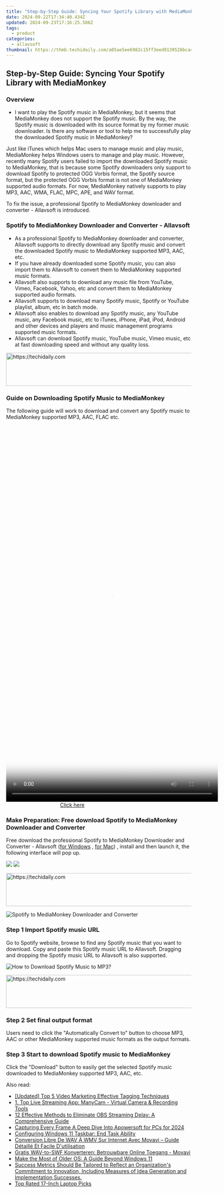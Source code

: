 ```yaml
---
title: "Step-by-Step Guide: Syncing Your Spotify Library with MediaMonkey"
date: 2024-09-22T17:34:40.434Z
updated: 2024-09-23T17:16:25.586Z
tags:
  - product
categories:
  - allavsoft
thumbnail: https://thmb.techidaily.com/a05ae5ee6982c15ff3eed9139528bca4d5df10563908a6200578c04353f69c36.jpg
---
```


## Step-by-Step Guide: Syncing Your Spotify Library with MediaMonkey

### Overview

* I want to play the Spotify music in MediaMonkey, but it seems that MediaMonkey does not support the Spotify music. By the way, the Spotify music is downloaded with its source format by my former music downloader. Is there any software or tool to help me to successfully play the downloaded Spotify music in MediaMonkey?

Just like iTunes which helps Mac users to manage music and play music, MediaMonkey helps Windows users to manage and play music. However, recently many Spotify users failed to import the downloaded Spotify music to MediaMonkey, that is because some Spotify downloaders only support to download Spotify to protected OGG Vorbis format, the Spotify source format, but the protected OGG Vorbis format is not one of MediaMonkey supported audio formats. For now, MediaMonkey natively supports to play MP3, AAC, WMA, FLAC, MPC, APE, and WAV format.

To fix the issue, a professional Spotify to MediaMonkey downloader and converter - Allavsoft is introduced.

### Spotify to MediaMonkey Downloader and Converter - Allavsoft

* As a professional Spotify to MediaMonkey downloader and converter, Allavsoft supports to directly download any Spotify music and convert the downloaded Spotify music to MediaMonkey supported MP3, AAC, etc.
* If you have already downloaded some Spotify music, you can also import them to Allavsoft to convert them to MediaMonkey supported music formats.
* Allavsoft also supports to download any music file from YouTube, Vimeo, Facebook, Yahoo, etc and convert them to MediaMonkey supported audio formats.
* Allavsoft supports to download many Spotify music, Spotify or YouTube playlist, album, etc in batch mode.
* Allavsoft also enables to download any Spotify music, any YouTube music, any Facebook music, etc to iTunes, iPhone, iPad, iPod, Android and other devices and players and music management programs supported music formats.
* Allavsoft can download Spotify music, YouTube music, Vimeo music, etc at fast downloading speed and without any quality loss.

<!-- affiliate ads begin -->
<a href="https://appsumo.8odi.net/c/5597632/2130875/7443" target="_top" id="2130875">
  <img src="//a.impactradius-go.com/display-ad/7443-2130875" border="0" alt="https://techidaily.com" width="728" height="90"/>
</a>
<img height="0" width="0" src="https://appsumo.8odi.net/i/5597632/2130875/7443" style="position:absolute;visibility:hidden;" border="0" />
<!-- affiliate ads end -->

### Guide on Downloading Spotify Music to MediaMonkey

The following guide will work to download and convert any Spotify music to MediaMonkey supported MP3, AAC, FLAC etc.

<!-- affiliate ads begin -->
<span id="2127886">
					<video width="576" height="1024" style="cursor:pointer"
           poster="//a.impactradius-go.com/display-clicktoplayimage/2127886.png"
           onclick="if(!this.playClicked){this.play();this.setAttribute('controls',true);this.playClicked=true;}">
	   <source src="//a.impactradius-go.com/display-ad/18498-2127886">
	   <img src="//a.impactradius-go.com/display-clicktoplayimage/2127886.png" style="border: none; height: 100%; width: 100%; object-fit: contain">
	</video>
	<div style="width:360px;text-align:center"><a href="javascript:window.open(decodeURIComponent('https%3A%2F%2Funicoeye.pxf.io%2Fc%2F5597632%2F2127886%2F18498'), '_blank');void(0);">Click here</a></div>
</span>
<img height="0" width="0" src="https://imp.pxf.io/i/5597632/2127886/18498" style="position:absolute;visibility:hidden;" border="0" />
<!-- affiliate ads end -->

### Make Preparation: Free download Spotify to MediaMonkey Downloader and Converter

Free download the professional Spotify to MediaMonkey Downloader and Converter - Allavsoft ([for Windows](https://tools.techidaily.com/allavsoft/products/) , [for Mac](https://tools.techidaily.com/allavsoft/products/)) , install and then launch it, the following interface will pop up.

[![](https://www.allavsoft.com/how-to/../images/how-to/free-download-win.jpg)](https://tools.techidaily.com/allavsoft/products/) [![](https://www.allavsoft.com/how-to/../images/how-to/free-download-mac.jpg)](https://tools.techidaily.com/allavsoft/products/)

<!-- affiliate ads begin -->
<a href="https://aligracehair.sjv.io/c/5597632/1902309/19272" target="_top" id="1902309">
  <img src="//a.impactradius-go.com/display-ad/19272-1902309" border="0" alt="https://techidaily.com" width="728" height="90"/>
</a>
<img height="0" width="0" src="https://aligracehair.sjv.io/i/5597632/1902309/19272" style="position:absolute;visibility:hidden;" border="0" />
<!-- affiliate ads end -->

![Spotify to MediaMonkey Downloader and Converter](https://www.allavsoft.com/how-to/../images/allavsoft/screen-shot-600.jpg)

### Step 1 Import Spotify music URL

Go to Spotify website, browse to find any Spotify music that you want to download. Copy and paste this Spotify music URL to Allavsoft. Dragging and dropping the Spotify music URL to Allavsoft is also supported.

![How to Download Spotify Music to MP3?](https://www.allavsoft.com/how-to/../images/how-to/download-rtmp-video/download-rtmp-video.jpg)

<!-- affiliate ads begin -->
<a href="https://appsumo.8odi.net/c/5597632/2118314/7443" target="_top" id="2118314">
  <img src="//a.impactradius-go.com/display-ad/7443-2118314" border="0" alt="https://techidaily.com" width="728" height="90"/>
</a>
<img height="0" width="0" src="https://appsumo.8odi.net/i/5597632/2118314/7443" style="position:absolute;visibility:hidden;" border="0" />
<!-- affiliate ads end -->

### Step 2 Set final output format

Users need to click the "Automatically Convert to" button to choose MP3, AAC or other MediaMonkey supported music formats as the output formats.

### Step 3 Start to download Spotify music to MediaMonkey

Click the "Download" button to easily get the selected Spotify music downloaded to MediaMonkey supported MP3, AAC, etc.

<ins class="adsbygoogle"
     style="display:block"
     data-ad-format="autorelaxed"
     data-ad-client="ca-pub-7571918770474297"
     data-ad-slot="1223367746"></ins>

<ins class="adsbygoogle"
     style="display:block"
     data-ad-client="ca-pub-7571918770474297"
     data-ad-slot="8358498916"
     data-ad-format="auto"
     data-full-width-responsive="true"></ins>

<span class="atpl-alsoreadstyle">Also read:</span>
<div><ul>
<li><a href="https://facebook-video-share.techidaily.com/updated-top-5-video-marketing-effective-tagging-techniques/"><u>[Updated] Top 5 Video Marketing Effective Tagging Techniques</u></a></li>
<li><a href="https://some-knowledge.techidaily.com/1-top-live-streaming-app-manycam-virtual-camera-and-recording-tools/"><u>1. Top Live Streaming App: ManyCam - Virtual Camera & Recording Tools</u></a></li>
<li><a href="https://win-awesome.techidaily.com/12-effective-methods-to-eliminate-obs-streaming-delay-a-comprehensive-guide/"><u>12 Effective Methods to Eliminate OBS Streaming Delay: A Comprehensive Guide</u></a></li>
<li><a href="https://video-screen-grab.techidaily.com/capturing-every-frame-a-deep-dive-into-apowersoft-for-pcs-for-2024/"><u>Capturing Every Frame A Deep Dive Into Apowersoft for PCs for 2024</u></a></li>
<li><a href="https://win11-tips.techidaily.com/configuring-windows-11-taskbar-end-task-ability/"><u>Configuring Windows 11 Taskbar: End Task Ability</u></a></li>
<li><a href="https://win-awesome.techidaily.com/conversion-libre-de-wav-a-wmv-sur-internet-avec-movavi-guide-detaille-et-facile-dutilisation/"><u>Conversion Libre De WAV À WMV Sur Internet Avec Movavi – Guide Détaillé Et Facile D'utilisation</u></a></li>
<li><a href="https://win-awesome.techidaily.com/gratis-wav-to-swf-konverteren-betrouwbare-online-toegang-movavi/"><u>Gratis WAV-to-SWF Konverteren: Betrouwbare Online Toegang - Movavi</u></a></li>
<li><a href="https://windows11.techidaily.com/make-the-most-of-older-os-a-guide-beyond-windows-11/"><u>Make the Most of Older OS: A Guide Beyond Windows 11</u></a></li>
<li><a href="https://win-awesome.techidaily.com/success-metrics-should-be-tailored-to-reflect-an-organizations-commitment-to-innovation-including-measures-of-idea-generation-and-implementation-successes.m50/"><u>Success Metrics Should Be Tailored to Reflect an Organization's Commitment to Innovation, Including Measures of Idea Generation and Implementation Successes.</u></a></li>
<li><a href="https://buynow-help.techidaily.com/top-rated-17-inch-laptop-picks/"><u>Top Rated 17-Inch Laptop Picks</u></a></li>
</ul></div>

